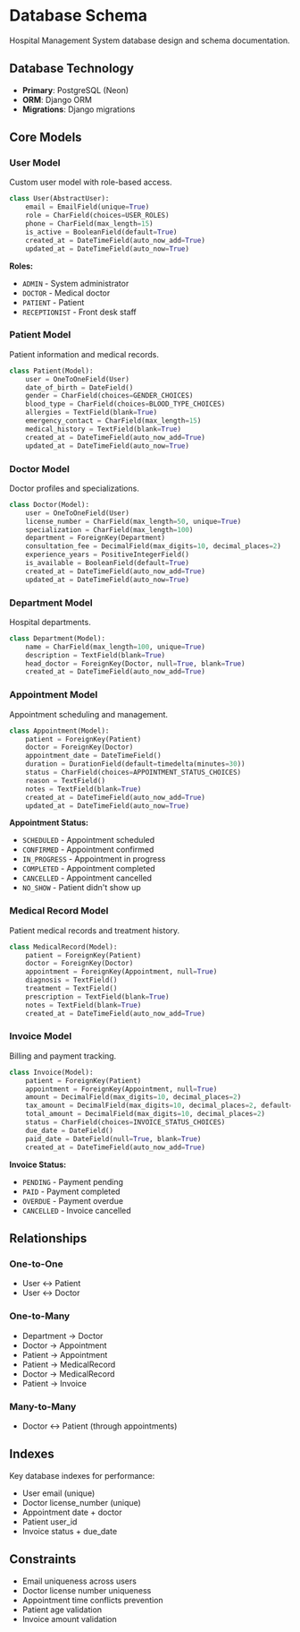 # Database Schema

Hospital Management System database design and schema documentation.

## Database Technology
- **Primary**: PostgreSQL (Neon)
- **ORM**: Django ORM
- **Migrations**: Django migrations

## Core Models

### User Model
Custom user model with role-based access.

```python
class User(AbstractUser):
    email = EmailField(unique=True)
    role = CharField(choices=USER_ROLES)
    phone = CharField(max_length=15)
    is_active = BooleanField(default=True)
    created_at = DateTimeField(auto_now_add=True)
    updated_at = DateTimeField(auto_now=True)
```

**Roles:**
- `ADMIN` - System administrator
- `DOCTOR` - Medical doctor
- `PATIENT` - Patient
- `RECEPTIONIST` - Front desk staff

### Patient Model
Patient information and medical records.

```python
class Patient(Model):
    user = OneToOneField(User)
    date_of_birth = DateField()
    gender = CharField(choices=GENDER_CHOICES)
    blood_type = CharField(choices=BLOOD_TYPE_CHOICES)
    allergies = TextField(blank=True)
    emergency_contact = CharField(max_length=15)
    medical_history = TextField(blank=True)
    created_at = DateTimeField(auto_now_add=True)
    updated_at = DateTimeField(auto_now=True)
```

### Doctor Model
Doctor profiles and specializations.

```python
class Doctor(Model):
    user = OneToOneField(User)
    license_number = CharField(max_length=50, unique=True)
    specialization = CharField(max_length=100)
    department = ForeignKey(Department)
    consultation_fee = DecimalField(max_digits=10, decimal_places=2)
    experience_years = PositiveIntegerField()
    is_available = BooleanField(default=True)
    created_at = DateTimeField(auto_now_add=True)
    updated_at = DateTimeField(auto_now=True)
```

### Department Model
Hospital departments.

```python
class Department(Model):
    name = CharField(max_length=100, unique=True)
    description = TextField(blank=True)
    head_doctor = ForeignKey(Doctor, null=True, blank=True)
    created_at = DateTimeField(auto_now_add=True)
```

### Appointment Model
Appointment scheduling and management.

```python
class Appointment(Model):
    patient = ForeignKey(Patient)
    doctor = ForeignKey(Doctor)
    appointment_date = DateTimeField()
    duration = DurationField(default=timedelta(minutes=30))
    status = CharField(choices=APPOINTMENT_STATUS_CHOICES)
    reason = TextField()
    notes = TextField(blank=True)
    created_at = DateTimeField(auto_now_add=True)
    updated_at = DateTimeField(auto_now=True)
```

**Appointment Status:**
- `SCHEDULED` - Appointment scheduled
- `CONFIRMED` - Appointment confirmed
- `IN_PROGRESS` - Appointment in progress
- `COMPLETED` - Appointment completed
- `CANCELLED` - Appointment cancelled
- `NO_SHOW` - Patient didn't show up

### Medical Record Model
Patient medical records and treatment history.

```python
class MedicalRecord(Model):
    patient = ForeignKey(Patient)
    doctor = ForeignKey(Doctor)
    appointment = ForeignKey(Appointment, null=True)
    diagnosis = TextField()
    treatment = TextField()
    prescription = TextField(blank=True)
    notes = TextField(blank=True)
    created_at = DateTimeField(auto_now_add=True)
```

### Invoice Model
Billing and payment tracking.

```python
class Invoice(Model):
    patient = ForeignKey(Patient)
    appointment = ForeignKey(Appointment, null=True)
    amount = DecimalField(max_digits=10, decimal_places=2)
    tax_amount = DecimalField(max_digits=10, decimal_places=2, default=0)
    total_amount = DecimalField(max_digits=10, decimal_places=2)
    status = CharField(choices=INVOICE_STATUS_CHOICES)
    due_date = DateField()
    paid_date = DateField(null=True, blank=True)
    created_at = DateTimeField(auto_now_add=True)
```

**Invoice Status:**
- `PENDING` - Payment pending
- `PAID` - Payment completed
- `OVERDUE` - Payment overdue
- `CANCELLED` - Invoice cancelled

## Relationships

### One-to-One
- User ↔ Patient
- User ↔ Doctor

### One-to-Many
- Department → Doctor
- Doctor → Appointment
- Patient → Appointment
- Patient → MedicalRecord
- Doctor → MedicalRecord
- Patient → Invoice

### Many-to-Many
- Doctor ↔ Patient (through appointments)

## Indexes

Key database indexes for performance:
- User email (unique)
- Doctor license_number (unique)
- Appointment date + doctor
- Patient user_id
- Invoice status + due_date

## Constraints

- Email uniqueness across users
- Doctor license number uniqueness
- Appointment time conflicts prevention
- Patient age validation
- Invoice amount validation
